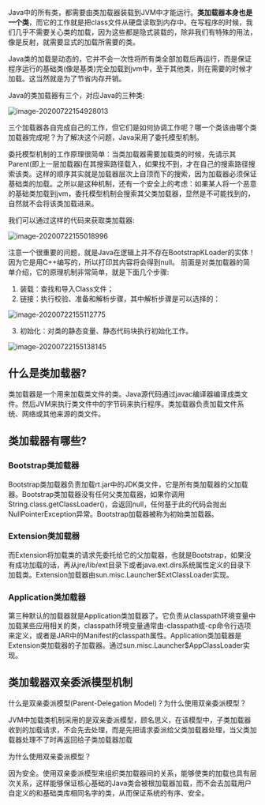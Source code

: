 Java中的所有类，都需要由类加载器装载到JVM中才能运行。**类加载器本身也是一个类**，而它的工作就是把class文件从硬盘读取到内存中。在写程序的时候，我们几乎不需要关心类的加载，因为这些都是隐式装载的，除非我们有特殊的用法，像是反射，就需要显式的加载所需要的类。

Java类的加载是动态的，它并不会一次性将所有类全部加载后再运行，而是保证程序运行的基础类(像是基类)完全加载到jvm中，至于其他类，则在需要的时候才加载。这当然就是为了节省内存开销。

Java的类加载器有三个，对应Java的三种类:

![image-20200722154928013](https://gitee.com/cdx_dayshow/picBed/raw/master/img/image-20200722154928013.png)

三个加载器各自完成自己的工作，但它们是如何协调工作呢？哪一个类该由哪个类加载器完成呢？为了解决这个问题，Java采用了委托模型机制。

委托模型机制的工作原理很简单：当类加载器需要加载类的时候，先请示其Parent(即上一层加载器)在其搜索路径载入，如果找不到，才在自己的搜索路径搜索该类。这样的顺序其实就是加载器层次上自顶而下的搜索，因为加载器必须保证基础类的加载。之所以是这种机制，还有一个安全上的考虑：如果某人将一个恶意的基础类加载到jvm，委托模型机制会搜索其父类加载器，显然是不可能找到的，自然就不会将该类加载进来。

我们可以通过这样的代码来获取类加载器:

![image-20200722155018996](https://gitee.com/cdx_dayshow/picBed/raw/master/img/image-20200722155018996.png)

注意一个很重要的问题，就是Java在逻辑上并不存在BootstrapKLoader的实体！因为它是用C++编写的，所以打印其内容将会得到null。
前面是对类加载器的简单介绍，它的原理机制非常简单，就是下面几个步骤:

1. 装载：查找和导入Class文件；
2. 链接：执行校验、准备和解析步骤，其中解析步骤是可以选择的：

![image-20200722155112775](https://gitee.com/cdx_dayshow/picBed/raw/master/img/image-20200722155112775.png)

3. 初始化：对类的静态变量、静态代码块执行初始化工作。

![image-20200722155138145](https://gitee.com/cdx_dayshow/picBed/raw/master/img/image-20200722155138145.png)

## 什么是类加载器?

类加载器是一个用来加载类文件的类。Java源代码通过javac编译器编译成类文件。然后JVM来执行类文件中的字节码来执行程序。类加载器负责加载文件系统、网络或其他来源的类文件。

## 类加载器有哪些?

### Bootstrap类加载器

Bootstrap类加载器负责加载rt.jar中的JDK类文件，它是所有类加载器的父加载器。Bootstrap类加载器没有任何父类加载器，如果你调用String.class.getClassLoader()，会返回null，任何基于此的代码会抛出NullPointerException异常。Bootstrap加载器被称为初始类加载器。

### Extension类加载器

而Extension将加载类的请求先委托给它的父加载器，也就是Bootstrap，如果没有成功加载的话，再从jre/lib/ext目录下或者java.ext.dirs系统属性定义的目录下加载类。Extension加载器由sun.misc.Launcher$ExtClassLoader实现。

### Application类加载器

第三种默认的加载器就是Application类加载器了。它负责从classpath环境变量中加载某些应用相关的类，classpath环境变量通常由-classpath或-cp命令行选项来定义，或者是JAR中的Manifest的classpath属性。Application类加载器是Extension类加载器的子加载器。通过sun.misc.Launcher$AppClassLoader实现。

## 类加载器双亲委派模型机制

什么是双亲委派模型(Parent-Delegation Model)？为什么使用双亲委派模型？

JVM中加载类机制采用的是双亲委派模型，顾名思义，在该模型中，子类加载器收到的加载请求，不会先去处理，而是先把请求委派给父类加载器处理，当父类加载器处理不了时再返回给子类加载器加载

为什么使用双亲委派模型？

因为安全。使用双亲委派模型来组织类加载器间的关系，能够使类的加载也具有层次关系，这样能够保证核心基础的Java类会被根加载器加载，而不会去加载用户自定义的和基础类库相同名字的类，从而保证系统的有序、安全。